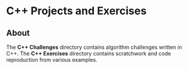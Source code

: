# C++ Projects and Exercises

## About 

The **C++ Challenges** directory contains algorithm challenges written in C++. 
The **C++ Exercises** directory contains scratchwork and code reproduction from various examples.  